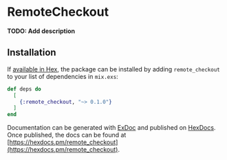 # RemoteCheckout

**TODO: Add description**

## Installation

If [available in Hex](https://hex.pm/docs/publish), the package can be installed
by adding `remote_checkout` to your list of dependencies in `mix.exs`:

```elixir
def deps do
  [
    {:remote_checkout, "~> 0.1.0"}
  ]
end
```

Documentation can be generated with [ExDoc](https://github.com/elixir-lang/ex_doc)
and published on [HexDocs](https://hexdocs.pm). Once published, the docs can
be found at [https://hexdocs.pm/remote_checkout](https://hexdocs.pm/remote_checkout).

